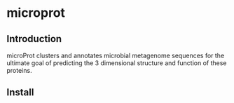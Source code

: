 # microprot
## Introduction
microProt clusters and annotates microbial metagenome sequences for the ultimate goal of predicting the 3 dimensional structure and function of these proteins.

## Install

